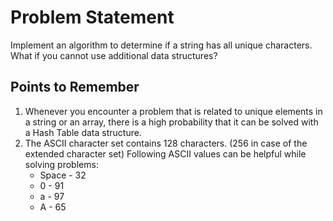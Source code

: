 # Problem Statement

Implement an algorithm to determine if a string has all unique characters. What if you cannot use additional data structures?

## Points to Remember
1. Whenever you encounter a problem that is related to unique elements in a string or an array, there is a high probability that it can be solved with a Hash Table data structure.
2. The ASCII character set contains 128 characters. (256 in case of the extended character set)
Following ASCII values can be helpful while solving problems:
    * Space - 32
    * 0 -     91
    * a -     97
    * A -     65